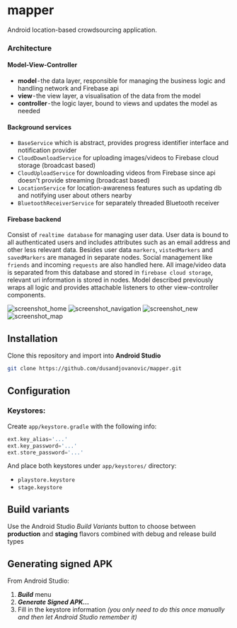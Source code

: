 # mapper
Android location-based crowdsourcing application.

### Architecture
#### Model-View-Controller
* **model** - the data layer, responsible for managing the business logic and handling network and Firebase api
* **view** - the view layer, a visualisation of the data from the model
* **controller** - the logic layer, bound to views and updates the model as needed

#### Background services
* `BaseService` which is abstract, provides progress identifier interface and notification provider
* `CloudDownloadService` for uploading images/videos to Firebase cloud storage (broadcast based)
* `CloudUploadService` for downloading videos from Firebase since api doesn't provide streaming (broadcast based)
* `LocationService` for location-awareness features such as updating db and notifying user about others nearby
* `BluetoothReceiverService` for separately threaded Bluetooth receiver

#### Firebase backend
Consist of `realtime database` for managing user data. User data is bound to all authenticated users and includes attributes such as an email address and other less relevant data. Besides user data `markers`, `vistedMarkers` and `savedMarkers` are managed in separate nodes. Social management like `friends` and incoming `requests` are also handled here. All image/video data is separated from this database and stored in `firebase cloud storage`, relevant uri information is stored in nodes. Model described previously wraps all logic and provides attachable listeners to other view-controller components.

![screenshot_home](meta/Screenshot_2018-09-08-15-53-57.png "screenshot") ![screenshot_navigation](meta/Screenshot_2018-09-08-15-59-30.png  "screenshot") ![screenshot_new](meta/Screenshot_2018-09-08-15-56-57.png "screenshot") ![screenshot_map](meta/Screenshot_2018-09-08-15-58-57.png "screenshot")

## Installation
Clone this repository and import into **Android Studio**
```bash
git clone https://github.com/dusandjovanovic/mapper.git
```

## Configuration
### Keystores:
Create `app/keystore.gradle` with the following info:
```gradle
ext.key_alias='...'
ext.key_password='...'
ext.store_password='...'
```
And place both keystores under `app/keystores/` directory:
- `playstore.keystore`
- `stage.keystore`


## Build variants
Use the Android Studio *Build Variants* button to choose between **production** and **staging** flavors combined with debug and release build types


## Generating signed APK
From Android Studio:
1. ***Build*** menu
2. ***Generate Signed APK...***
3. Fill in the keystore information *(you only need to do this once manually and then let Android Studio remember it)*
